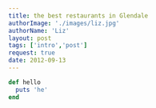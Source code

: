 ```yaml
---
title: the best restaurants in Glendale
authorImage: './images/liz.jpg'
authorName: 'Liz'
layout: post
tags: ['intro','post']
request: true
date: 2012-09-13
---
```





``` ruby
def hello
  puts 'he'
end
```
